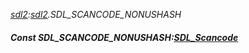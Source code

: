 _[sdl2](../../modules/sdl2/sdl2-module.md):[sdl2](../../modules/sdl2/sdl2-module.md).SDL\_SCANCODE\_NONUSHASH_
##### Const SDL\_SCANCODE\_NONUSHASH:[SDL_Scancode](../../modules/sdl2/sdl2-sdl_scancode.md)
